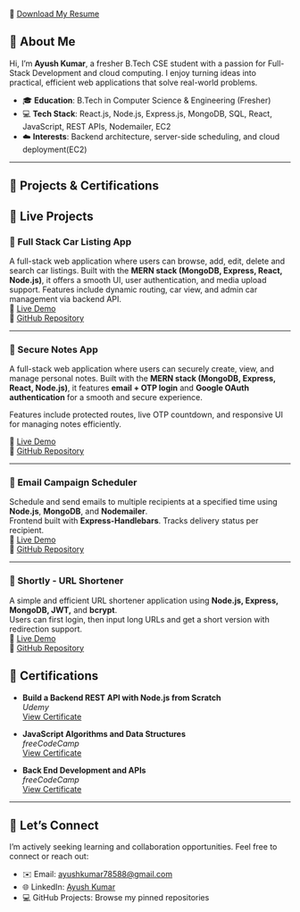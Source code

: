 📄 [Download My Resume](https://github.com/Ayush78588/Ayush78588/raw/main/AyushResume.pdf)
## 👋 About Me

Hi, I’m **Ayush Kumar**, a fresher B.Tech CSE student with a passion for Full-Stack Development and cloud computing. I enjoy turning ideas into practical, efficient web applications that solve real-world problems.

- 🎓 **Education**: B.Tech in Computer Science & Engineering (Fresher)
- 💻 **Tech Stack**: React.js, Node.js, Express.js, MongoDB, SQL, React, JavaScript, REST APIs, Nodemailer, EC2
- ☁️ **Interests**: Backend architecture, server-side scheduling, and cloud deployment(EC2)

---

## 📘 Projects & Certifications

## 🚀 Live Projects

### 🚗 Full Stack Car Listing App
A full-stack web application where users can browse, add, edit, delete and search car listings. Built with the **MERN stack (MongoDB, Express, React, Node.js)**, it offers a smooth UI, user authentication, and media upload support.
Features include dynamic routing, car view, and admin car management via backend API.  
🔗 [Live Demo](https://car-showcase-gamma-three.vercel.app/)  
📂 [GitHub Repository](https://github.com/Ayush78588/car-showcase)

---
### 📝 Secure Notes App
A full-stack web application where users can securely create, view, and manage personal notes. Built with the **MERN stack (MongoDB, Express, React, Node.js)**, it features **email + OTP login** and **Google OAuth authentication** for a smooth and secure experience.  

Features include protected routes, live OTP countdown, and responsive UI for managing notes efficiently.  

🔗 [Live Demo](https://secure-notes-virid.vercel.app/)  
📂 [GitHub Repository](https://github.com/Ayush78588/secure-notes)

---


### 📧 Email Campaign Scheduler  
Schedule and send emails to multiple recipients at a specified time using **Node.js**, **MongoDB**, and **Nodemailer**.  
Frontend built with **Express-Handlebars**. Tracks delivery status per recipient.  
🔗 [Live Demo](https://email-campaign-scheduler-i2by.onrender.com)   
📂 [GitHub Repository](https://github.com/Ayush78588/Email-Campaign-Scheduler)

---

### 🔗 Shortly - URL Shortener  
A simple and efficient URL shortener application using **Node.js, Express, MongoDB, JWT,** and **bcrypt**.  
Users can first login, then input long URLs and get a short version with redirection support.    
🔗 [Live Demo](https://shortly-ll9e.onrender.com)  
📂 [GitHub Repository](https://github.com/Ayush78588/Shortly)


## 📜 Certifications

- **Build a Backend REST API with Node.js from Scratch**  
  _Udemy_  
  [View Certificate](https://www.udemy.com/certificate/UC-fc214dc9-cb99-48f7-a43f-381d2a6d1a4b/)

- **JavaScript Algorithms and Data Structures**  
  _freeCodeCamp_  
  [View Certificate](https://freecodecamp.org/certification/Ayush78588/javascript-algorithms-and-data-structures-v8)

- **Back End Development and APIs**  
  _freeCodeCamp_  
  [View Certificate](https://freecodecamp.org/certification/Ayush78588/back-end-development-and-apis)


---

## 🤝 Let’s Connect

I’m actively seeking learning and collaboration opportunities. Feel free to connect or reach out:

- ✉️ Email: ayushkumar78588@gmail.com  
- 🌐 LinkedIn: [Ayush Kumar](https://www.linkedin.com/in/ayush-kumar-496a48302/)  
- 💻 GitHub Projects: Browse my pinned repositories
